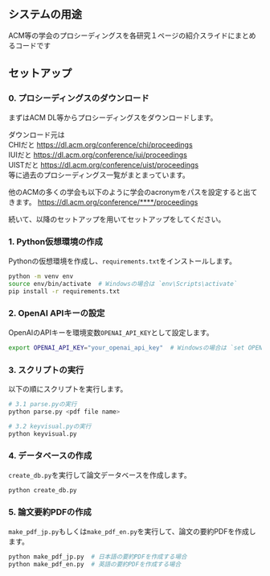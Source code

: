 ## システムの用途
ACM等の学会のプロシーディングスを各研究１ページの紹介スライドにまとめるコードです



## セットアップ

### 0. プロシーディングスのダウンロード
まずはACM DL等からプロシーディングスをダウンロードします。

ダウンロード元は  
CHIだと https://dl.acm.org/conference/chi/proceedings  
IUIだと https://dl.acm.org/conference/iui/proceedings  
UISTだと https://dl.acm.org/conference/uist/proceedings  
等に過去のプロシーディングス一覧がまとまっています。

他のACMの多くの学会も以下のように学会のacronymをパスを設定すると出てきます。
https://dl.acm.org/conference/****/proceedings

続いて、以降のセットアップを用いてセットアップをしてください。

### 1. Python仮想環境の作成
Pythonの仮想環境を作成し、`requirements.txt`をインストールします。

```bash
python -m venv env
source env/bin/activate  # Windowsの場合は `env\Scripts\activate`
pip install -r requirements.txt
```

### 2. OpenAI APIキーの設定
OpenAIのAPIキーを環境変数`OPENAI_API_KEY`として設定します。

```bash
export OPENAI_API_KEY="your_openai_api_key"  # Windowsの場合は `set OPENAI_API_KEY=your_openai_api_key`
```

### 3. スクリプトの実行
以下の順にスクリプトを実行します。

```bash
# 3.1 parse.pyの実行
python parse.py <pdf file name>

# 3.2 keyvisual.pyの実行
python keyvisual.py

```

### 4. データベースの作成
`create_db.py`を実行して論文データベースを作成します。

```bash
python create_db.py
```

### 5. 論文要約PDFの作成
`make_pdf_jp.py`もしくは`make_pdf_en.py`を実行して、論文の要約PDFを作成します。

```bash
python make_pdf_jp.py  # 日本語の要約PDFを作成する場合
python make_pdf_en.py  # 英語の要約PDFを作成する場合
```

